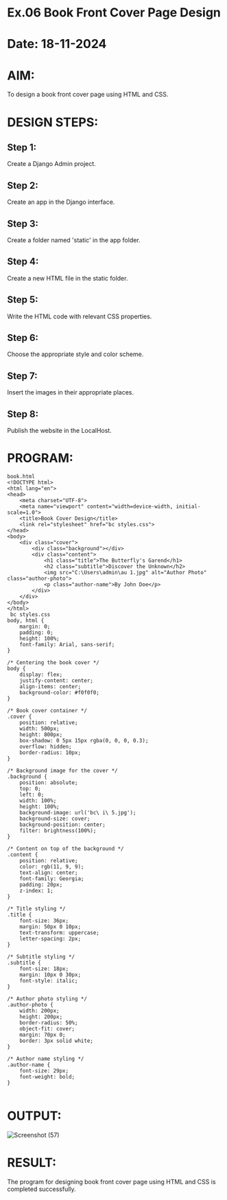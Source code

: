 # Ex.06 Book Front Cover Page Design
# Date: 18-11-2024

# AIM:
To design a book front cover page using HTML and CSS.

# DESIGN STEPS:
## Step 1:
Create a Django Admin project.

## Step 2:
Create an app in the Django interface.

## Step 3:
Create a folder named 'static' in the app folder.

## Step 4:
Create a new HTML file in the static folder.

## Step 5:
Write the HTML code with relevant CSS properties.

## Step 6:
Choose the appropriate style and color scheme.

## Step 7:
Insert the images in their appropriate places.

## Step 8:
Publish the website in the LocalHost.

# PROGRAM:
```
book.html
<!DOCTYPE html>
<html lang="en">
<head>
    <meta charset="UTF-8">
    <meta name="viewport" content="width=device-width, initial-scale=1.0">
    <title>Book Cover Design</title>
    <link rel="stylesheet" href="bc styles.css">
</head>
<body>
    <div class="cover">
        <div class="background"></div>
        <div class="content">
            <h1 class="title">The Butterfly's Garend</h1>
            <h2 class="subtitle">Discover the Unknown</h2>
            <img src="C:\Users\admin\au 1.jpg" alt="Author Photo" class="author-photo">
            <p class="author-name">By John Doe</p>
        </div>
    </div>
</body>
</html>
 bc styles.css
body, html {
    margin: 0;
    padding: 0;
    height: 100%;
    font-family: Arial, sans-serif;
}

/* Centering the book cover */
body {
    display: flex;
    justify-content: center;
    align-items: center;
    background-color: #f0f0f0;
}

/* Book cover container */
.cover {
    position: relative;
    width: 500px;
    height: 800px;
    box-shadow: 0 5px 15px rgba(0, 0, 0, 0.3);
    overflow: hidden;
    border-radius: 10px;
}

/* Background image for the cover */
.background {
    position: absolute;
    top: 0;
    left: 0;
    width: 100%;
    height: 100%;
    background-image: url('bc\ i\ 5.jpg');
    background-size: cover;
    background-position: center;
    filter: brightness(100%);
}

/* Content on top of the background */
.content {
    position: relative;
    color: rgb(11, 9, 9);
    text-align: center;
    font-family: Georgia;
    padding: 20px;
    z-index: 1;
}

/* Title styling */
.title {
    font-size: 36px;
    margin: 50px 0 10px;
    text-transform: uppercase;
    letter-spacing: 2px;
}

/* Subtitle styling */
.subtitle {
    font-size: 18px;
    margin: 10px 0 30px;
    font-style: italic;
}

/* Author photo styling */
.author-photo {
    width: 200px;
    height: 200px;
    border-radius: 50%;
    object-fit: cover;
    margin: 70px 0;
    border: 3px solid white;
}

/* Author name styling */
.author-name {
    font-size: 29px;
    font-weight: bold;
}


```
# OUTPUT:
![Screenshot (57)](https://github.com/user-attachments/assets/3d81aca0-f724-4a55-9acd-4bbfc5c187b2)

# RESULT:
The program for designing book front cover page using HTML and CSS is completed successfully.
